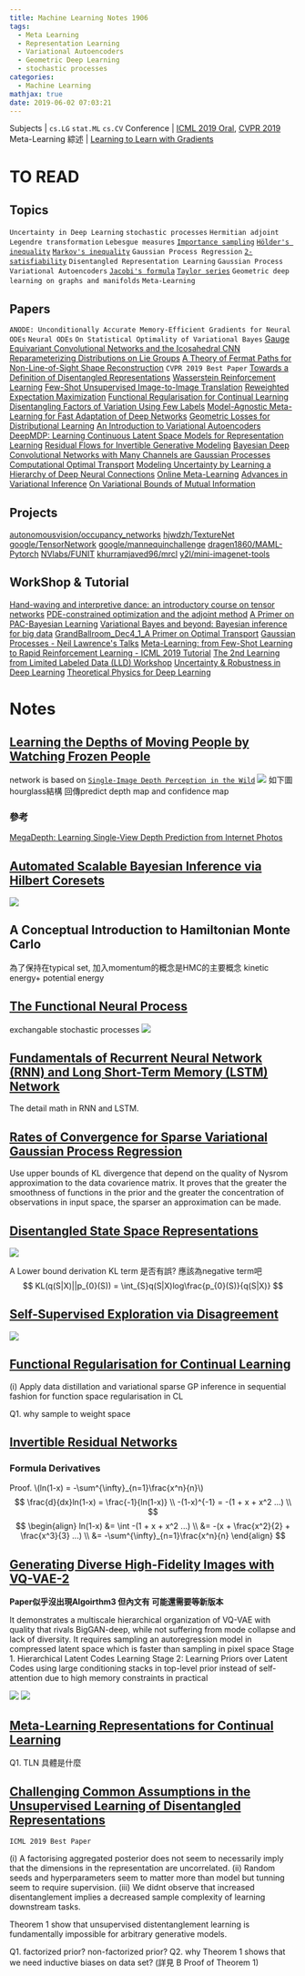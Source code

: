 ```yaml
---
title: Machine Learning Notes 1906
tags:
  - Meta Learning
  - Representation Learning
  - Variational Autoencoders
  - Geometric Deep Learning
  - stochastic processes
categories:
  - Machine Learning
mathjax: true
date: 2019-06-02 07:03:21
---
```


Subjects | `cs.LG` `stat.ML` `cs.CV`
Conference | [ICML 2019 Oral](https://icml.cc/Conferences/2019/Schedule?type=Oral), [CVPR 2019](http://cvpr2019.thecvf.com/program/main_conference)
Meta-Learning 綜述 | [Learning to Learn with Gradients](http://people.eecs.berkeley.edu/~cbfinn/_files/dissertation.pdf)

<!--more-->

# TO READ

## Topics
`Uncertainty in Deep Learning`
`stochastic processes`
`Hermitian adjoint`
`Legendre transformation`
`Lebesgue measures`
[`Importance sampling`](https://statweb.stanford.edu/~owen/mc/Ch-var-is.pdf)
[`Hölder's inequality`](https://en.wikipedia.org/wiki/H%C3%B6lder%27s_inequality)
[`Markov's inequality`](https://en.wikipedia.org/wiki/Markov%27s_inequality)
`Gaussian Process Regression`
[`2-satisfiability`](https://en.wikipedia.org/wiki/2-satisfiability)
`Disentangled Representation Learning`
`Gaussian Process`
`Variational Autoencoders`
[`Jacobi's formula`](https://en.wikipedia.org/wiki/Jacobi's_formula)
[`Taylor series`](https://en.wikipedia.org/wiki/Taylor_series)
`Geometric deep learning on graphs and manifolds`
`Meta-Learning`

## Papers
`ANODE: Unconditionally Accurate Memory-Efficient Gradients for Neural ODEs`
`Neural ODEs`
`On Statistical Optimality of Variational Bayes`
[Gauge Equivariant Convolutional Networks and the Icosahedral CNN](https://arxiv.org/abs/1902.04615)
[Reparameterizing Distributions on Lie Groups](https://arxiv.org/abs/1903.02958)
[A Theory of Fermat Paths for Non-Line-of-Sight Shape Reconstruction](http://imaging.cs.cmu.edu/fermat_paths/assets/cvpr2019.pdf) `CVPR 2019 Best Paper`
[Towards a Definition of Disentangled Representations](https://arxiv.org/abs/1812.02230)
[Wasserstein Reinforcement Learning](https://arxiv.org/abs/1906.04349)
[Few-Shot Unsupervised Image-to-Image Translation](https://arxiv.org/abs/1905.01723)
[Reweighted Expectation Maximization](https://arxiv.org/abs/1906.05850)
[Functional Regularisation for Continual Learning](https://arxiv.org/abs/1901.11356)
[Disentangling Factors of Variation Using Few Labels](https://arxiv.org/abs/1905.01258)
[Model-Agnostic Meta-Learning for Fast Adaptation of Deep Networks](https://arxiv.org/abs/1703.03400)
[Geometric Losses for Distributional Learning](https://arxiv.org/abs/1905.06005)
[An Introduction to Variational Autoencoders](https://arxiv.org/abs/1906.02691)
[DeepMDP: Learning Continuous Latent Space Models for Representation Learning](https://arxiv.org/abs/1906.02736)
[Residual Flows for Invertible Generative Modeling](https://arxiv.org/abs/1906.02735)
[Bayesian Deep Convolutional Networks with Many Channels are Gaussian Processes](https://arxiv.org/abs/1810.05148)
[Computational Optimal Transport](https://arxiv.org/abs/1803.00567)
[Modeling Uncertainty by Learning a Hierarchy of Deep Neural Connections](https://arxiv.org/abs/1905.13195)
[Online Meta-Learning](https://arxiv.org/abs/1902.08438)
[Advances in Variational Inference](https://arxiv.org/abs/1711.05597)
[On Variational Bounds of Mutual Information](https://arxiv.org/abs/1905.06922)

## Projects
[autonomousvision/occupancy_networks](https://github.com/autonomousvision/occupancy_networks)
[hjwdzh/TextureNet](https://github.com/hjwdzh/TextureNet)
[google/TensorNetwork](https://github.com/google/TensorNetwork)
[google/mannequinchallenge](https://github.com/google/mannequinchallenge)
[dragen1860/MAML-Pytorch](https://github.com/dragen1860/MAML-Pytorch)
[NVlabs/FUNIT](https://github.com/nvlabs/FUNIT/)
[khurramjaved96/mrcl](https://github.com/Khurramjaved96/mrcl)
[y2l/mini-imagenet-tools](https://github.com/y2l/mini-imagenet-tools)

## WorkShop & Tutorial
[Hand-waving and interpretive dance: an introductory course on tensor networks](https://iopscience.iop.org/article/10.1088/1751-8121/aa6dc3)
[PDE-constrained optimization and the adjoint method](https://cs.stanford.edu/~ambrad/adjoint_tutorial.pdf)
[A Primer on PAC-Bayesian Learning](https://bguedj.github.io/icml2019/index.html)
[Variational Bayes and beyond: Bayesian inference for big data](http://www.tamarabroderick.com/tutorial_2018_icml.html)
[GrandBallroom_Dec4_1_A Primer on Optimal Transport](https://vimeo.com/248504509)
[Gaussian Processes - Neil Lawrence's Talks](http://inverseprobability.com/talks/notes/gaussian-processes.html)
[Meta-Learning: from Few-Shot Learning to Rapid  Reinforcement Learning - ICML 2019 Tutorial](https://sites.google.com/view/icml19metalearning)
[The 2nd Learning from Limited Labeled Data (LLD) Workshop](https://lld-workshop.github.io/)
[Uncertainty & Robustness in Deep Learning](https://sites.google.com/view/udlworkshop2019/accepted-papers?authuser=0)
[Theoretical Physics for Deep Learning](https://sites.google.com/view/icml2019phys4dl/accepted-papers?authuser=0)

# Notes

## [Learning the Depths of Moving People by Watching Frozen People](https://arxiv.org/abs/1904.11111)

network is based on [`Single-Image Depth Perception in the Wild`](https://arxiv.org/abs/1604.03901)
![](https://i.imgur.com/3sc2KtZ.png)
如下圖 hourglass結構 回傳predict depth map and confidence map

### 參考
[MegaDepth: Learning Single-View Depth Prediction from Internet Photos](https://arxiv.org/abs/1804.00607)


## [Automated Scalable Bayesian Inference via Hilbert Coresets](https://arxiv.org/abs/1710.05053)
![](https://i.imgur.com/fdoLeep.png)

## A Conceptual Introduction to Hamiltonian Monte Carlo
為了保持在typical set, 加入momentum的概念是HMC的主要概念 kinetic energy+ potential energy

## [The Functional Neural Process](https://arxiv.org/abs/1906.08324)
exchangable stochastic processes
![](https://i.imgur.com/oBVRZQL.png)

## [Fundamentals of Recurrent Neural Network (RNN) and Long Short-Term Memory (LSTM) Network](https://arxiv.org/abs/1808.03314)
The detail math in RNN and LSTM.

## [Rates of Convergence for Sparse Variational Gaussian Process Regression](https://arxiv.org/abs/1903.03571)
Use upper bounds of KL divergence that depend on the quality of Nysrom approximation to the data covarience matrix.
It proves that the greater the smoothness of functions in the prior and the greater the concentration of observations in input space, the sparser an approximation can be made.

## [Disentangled State Space Representations](https://arxiv.org/abs/1906.03255)

![](https://i.imgur.com/SLdUOsz.png)

A Lower bound derivation
KL term 是否有誤? 應該為negative term吧
$$
KL(q(S|X)||p_{0}(S)) = \int_{S}q(S|X)log\frac{p_{0}(S)}{q(S|X)}
$$

## [Self-Supervised Exploration via Disagreement](https://arxiv.org/abs/1906.04161)

![](https://i.imgur.com/rijTjKh.png)

## [Functional Regularisation for Continual Learning](https://arxiv.org/abs/1901.11356)

(i) Apply data distillation and variational sparse GP inference in sequential fashion for function space regularisation in CL

Q1. why sample to weight space

## [Invertible Residual Networks](https://arxiv.org/abs/1811.00995)

### Formula Derivatives
Proof. \\(ln(1-x) = -\sum^{\infty}_{n=1}\frac{x^n}{n}\\)
$$
\frac{d}{dx}ln(1-x) = \frac{-1}{ln(1-x)} \\
-(1-x)^{-1} = -(1 + x + x^2 ...) \\
$$
$$
\begin{align}
ln(1-x) &= \int -(1 + x + x^2 ...) \\
&= -(x + \frac{x^2}{2} + \frac{x^3}{3} ...) \\
&= -\sum^{\infty}_{n=1}\frac{x^n}{n}
\end{align}
$$

## [Generating Diverse High-Fidelity Images with VQ-VAE-2](https://arxiv.org/abs/1906.00446)

**Paper似乎沒出現Algoirthm3 但內文有 可能還需要等新版本**

It demonstrates a multiscale hierarchical organization of VQ-VAE with quality that rivals BigGAN-deep, while not suffering from mode collapse and lack of diversity.
It requires sampling an autoregression model in compressed latent space which is faster than sampling in pixel space
Stage 1. Hierarchical Latent Codes Learning
Stage 2: Learning Priors over Latent Codes
using large conditioning stacks in top-level prior instead of self-attention due to high memory constraints in practical
 
![](https://i.imgur.com/KsT8jxq.png)
![](https://i.imgur.com/geOYOHJ.png)

## [Meta-Learning Representations for Continual Learning](https://arxiv.org/abs/1905.12588)
Q1. TLN 具體是什麼

## [Challenging Common Assumptions in the Unsupervised Learning of Disentangled Representations](https://arxiv.org/abs/1811.12359)
`ICML 2019 Best Paper`

(i) A factorising aggregated posterior does not seem to necessarily imply that the dimensions in the representation are uncorrelated.
(ii) Random seeds and hyperparameters seem to matter more than model but tunning seem to require supervision.
(iii) We didnt observe that increased disentanglement implies a decreased sample complexity of learning downstream tasks.

Theorem 1 show that unsupervised distentanglement learning is fundamentally impossible for arbitrary generative models.

Q1. factorized prior? non-factorized prior?
Q2. why Theorem 1 shows that we need inductive biases on data set? (詳見 B Proof of Theorem 1)





